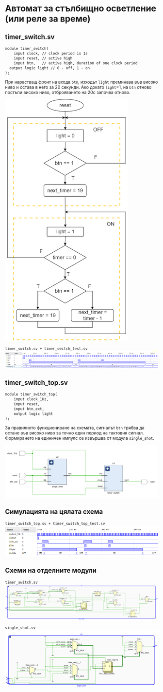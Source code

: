 # Автомат за стълбищно осветление (или реле за време)

## timer_switch.sv

```
module timer_switch(
	input clock, // clock period is 1s
	input reset, // active high
	input btn,   // active high, duration of one clock period
  output logic light // 0 - off, 1 - on
);
```
При нарастващ фронт на входа `btn`, изходът `light` преминава във високо нивo и остава в него за 20 секунди. Ако докато `light`=1, на `btn` отново постъпи високо ниво, отброяването на 20с започва отново.

![](asmd.png)

`timer_switch.sv + timer_switch_test.sv`
![](sim-timer-switch.png)

## timer_switch_top.sv
```
module timer_switch_top(
	input clock_1Hz, 
	input reset, 
	input btn_ext,
	output logic light
);
```
За правилното функциониране на схемата, сигналът `btn` трябва да остане във високо ниво за точно един период на тактовия сигнал. Формирането на единичен импулс се извършва от модула `single_shot`.

![](top.png)

## Симулацията на цялата схема

`timer_switch_top.sv + timer_switch_top_test.sv`
![](sim-timer-switch-top.png)

## Схеми на отделните модули

`timer_switch.sv`
![](sch-timer-switch.png)

`single_shot.sv`
![](sch-single-shot.png)
